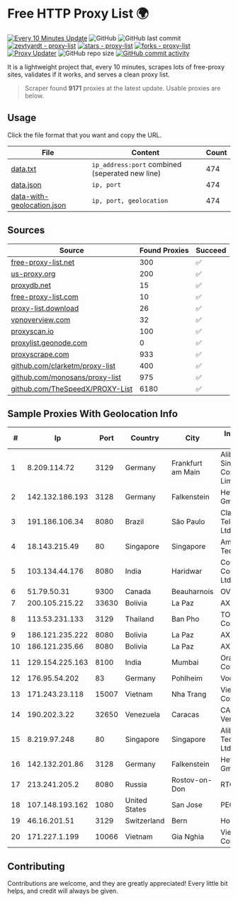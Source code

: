 
# Free HTTP Proxy List 🌍

[![Every 10 Minutes Update](https://github.com/mertguvencli/http-proxy-list/actions/workflows/main.yml/badge.svg?branch=main)](https://github.com/mertguvencli/http-proxy-list/actions/workflows/main.yml)
![GitHub](https://img.shields.io/github/license/mertguvencli/http-proxy-list)
![GitHub last commit](https://img.shields.io/github/last-commit/mertguvencli/http-proxy-list)
[![zevtyardt - proxy-list](https://img.shields.io/static/v1?label=zevtyardt&message=proxy-list&color=blue&logo=github)](https://github.com/zevtyardt/proxy-list "Go to GitHub repo")
[![stars - proxy-list](https://img.shields.io/github/stars/zevtyardt/proxy-list?style=social)](https://github.com/zevtyardt/proxy-list)
[![forks - proxy-list](https://img.shields.io/github/forks/zevtyardt/proxy-list?style=social)](https://github.com/zevtyardt/proxy-list)
[![Proxy Updater](https://github.com/zevtyardt/proxy-list/workflows/Proxy%20Updater/badge.svg)](https://github.com/zevtyardt/proxy-list/actions?query=workflow:"Proxy+Updater")
![GitHub repo size](https://img.shields.io/github/repo-size/zevtyardt/proxy-list)
[![GitHub commit activity](https://img.shields.io/github/commit-activity/m/zevtyardt/proxy-list?logo=commits)](https://github.com/zevtyardt/proxy-list/commits/main)

It is a lightweight project that, every 10 minutes, scrapes lots of free-proxy sites, validates if it works, and serves a clean proxy list.

> Scraper found **9171** proxies at the latest update. Usable proxies are below.

## Usage

Click the file format that you want and copy the URL.

|File|Content|Count|
|----|-------|-----|
|[data.txt](https://raw.githubusercontent.com/mertguvencli/http-proxy-list/main/proxy-list/data.txt)|`ip_address:port` combined (seperated new line)|474|
|[data.json](https://raw.githubusercontent.com/mertguvencli/http-proxy-list/main/proxy-list/data.json)|`ip, port`|474|
|[data-with-geolocation.json](https://raw.githubusercontent.com/mertguvencli/http-proxy-list/main/proxy-list/data-with-geolocation.json)|`ip, port, geolocation`|474|

## Sources

|Source|Found Proxies|Succeed|
|------|-------------|-------|
|[free-proxy-list.net](https://free-proxy-list.net)|300|✅|
|[us-proxy.org](https://www.us-proxy.org)|200|✅|
|[proxydb.net](http://proxydb.net)|15|✅|
|[free-proxy-list.com](https://free-proxy-list.com/?page=&port=&type%5B%5D=http&type%5B%5D=https&up_time=0&search=Search)|10|✅|
|[proxy-list.download](https://www.proxy-list.download/HTTP)|26|✅|
|[vpnoverview.com](https://vpnoverview.com/privacy/anonymous-browsing/free-proxy-servers)|32|✅|
|[proxyscan.io](https://www.proxyscan.io)|100|✅|
|[proxylist.geonode.com](https://proxylist.geonode.com/api/proxy-list?limit=300&page=1&sort_by=lastChecked&sort_type=desc&protocols=http,https)|0|✅|
|[proxyscrape.com](https://api.proxyscrape.com/v2/?request=displayproxies&protocol=http&timeout=10000&country=all&ssl=all&anonymity=all)|933|✅|
|[github.com/clarketm/proxy-list](https://raw.githubusercontent.com/clarketm/proxy-list/master/proxy-list-raw.txt)|400|✅|
|[github.com/monosans/proxy-list](https://raw.githubusercontent.com/monosans/proxy-list/main/proxies/http.txt)|975|✅|
|[github.com/TheSpeedX/PROXY-List](https://raw.githubusercontent.com/TheSpeedX/PROXY-List/master/http.txt)|6180|✅|


## Sample Proxies With Geolocation Info

|#|Ip|Port|Country|City|Internet Service Provider|
|-|--|----|-------|----|-------------------------|
|1|8.209.114.72|3129|Germany|Frankfurt am Main|Alibaba.com Singapore E-Commerce Private Limited|
|2|142.132.186.193|3128|Germany|Falkenstein|Hetzner Online GmbH|
|3|191.186.106.34|8080|Brazil|São Paulo|Claro NXT Telecomunicacoes Ltda|
|4|18.143.215.49|80|Singapore|Singapore|Amazon Technologies Inc.|
|5|103.134.44.176|8080|India|Haridwar|Countrylink Communiction Pvt Ltd|
|6|51.79.50.31|9300|Canada|Beauharnois|OVH SAS|
|7|200.105.215.22|33630|Bolivia|La Paz|AXS Bolivia S. A.|
|8|113.53.231.133|3129|Thailand|Ban Pho|TOT Public Company Limited|
|9|186.121.235.222|8080|Bolivia|La Paz|AXS Bolivia S. A.|
|10|186.121.235.66|8080|Bolivia|La Paz|AXS Bolivia S. A.|
|11|129.154.225.163|8100|India|Mumbai|Oracle Corporation|
|12|176.95.54.202|83|Germany|Pohlheim|Vodafone GmbH|
|13|171.243.23.118|15007|Vietnam|Nha Trang|Viettel Corporation|
|14|190.202.3.22|32650|Venezuela|Caracas|CANTV Servicios, Venezuela|
|15|8.219.97.248|80|Singapore|Singapore|Alibaba (US) Technology Co., Ltd.|
|16|142.132.201.86|3128|Germany|Falkenstein|Hetzner Online GmbH|
|17|213.241.205.2|8080|Russia|Rostov-on-Don|RTCOMM-YUG|
|18|107.148.193.162|1080|United States|San Jose|PEG TECH INC|
|19|46.16.201.51|3129|Switzerland|Bern|Hosteur SA|
|20|171.227.1.199|10066|Vietnam|Gia Nghia|Viettel Corporation|



## Contributing

Contributions are welcome, and they are greatly appreciated! Every
little bit helps, and credit will always be given.

